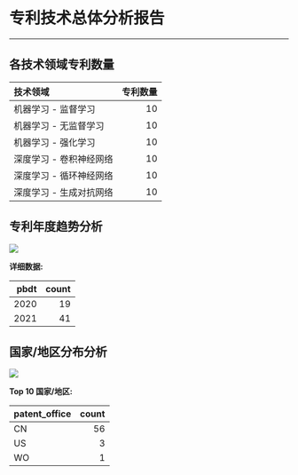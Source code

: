 # 专利技术总体分析报告


---

## 各技术领域专利数量

| 技术领域                |   专利数量 |
|:------------------------|-----------:|
| 机器学习 - 监督学习     |         10 |
| 机器学习 - 无监督学习   |         10 |
| 机器学习 - 强化学习     |         10 |
| 深度学习 - 卷积神经网络 |         10 |
| 深度学习 - 循环神经网络 |         10 |
| 深度学习 - 生成对抗网络 |         10 |


## 专利年度趋势分析

<img src="data:image/png;base64,..\general_analysis_output\1\year_count.png">


**详细数据:**

|   pbdt |   count |
|-------:|--------:|
|   2020 |      19 |
|   2021 |      41 |


## 国家/地区分布分析

<img src="data:image/png;base64,..\general_analysis_output\1\country_count.png">


**Top 10 国家/地区:**

| patent_office   |   count |
|:----------------|--------:|
| CN              |      56 |
| US              |       3 |
| WO              |       1 |